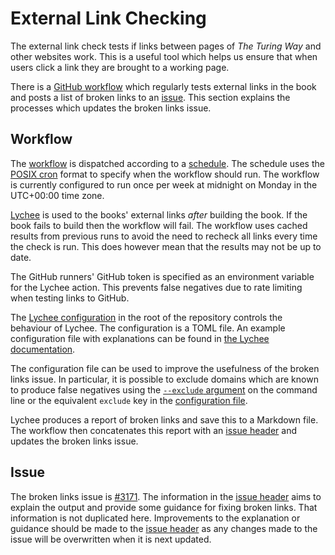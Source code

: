 # External Link Checking

The external link check tests if links between pages of _The Turing Way_ and other websites work.
This is a useful tool which helps us ensure that when users click a link they are brought to a working page.

There is a [GitHub workflow](https://github.com/alan-turing-institute/the-turing-way/blob/HEAD/.github/workflows/external_link_check.yml) which regularly tests external links in the book and posts a list of broken links to an [issue](https://github.com/alan-turing-institute/the-turing-way/issues/3171).
This section explains the processes which updates the broken links issue.

## Workflow

The [workflow](https://github.com/alan-turing-institute/the-turing-way/blob/main/.github/workflows/external_link_check.yml) is dispatched according to a [schedule](https://docs.github.com/en/actions/using-workflows/events-that-trigger-workflows#schedule).
The schedule uses the [POSIX cron](https://docs.github.com/en/actions/using-workflows/events-that-trigger-workflows#schedule) format to specify when the workflow should run.
The workflow is currently configured to run once per week at midnight on Monday in the UTC+00:00 time zone.

[Lychee](https://lychee.cli.rs/) is used to the books' external links _after_ building the book.
If the book fails to build then the workflow will fail.
The workflow uses cached results from previous runs to avoid the need to recheck all links every time the check is run.
This does however mean that the results may not be up to date.

The GitHub runners' GitHub token is specified as an environment variable for the Lychee action.
This prevents false negatives due to rate limiting when testing links to GitHub.

The [Lychee configuration](https://github.com/alan-turing-institute/the-turing-way/blob/main/lychee.toml) in the root of the repository controls the behaviour of Lychee.
The configuration is a TOML file.
An example configuration file with explanations can be found in [the Lychee documentation](https://lychee.cli.rs/#/usage/config).

The configuration file can be used to improve the usefulness of the broken links issue.
In particular, it is possible to exclude domains which are known to produce false negatives using the [`--exclude` argument](https://lychee.cli.rs/#/recipes/filtering-links) on the command line or the equivalent `exclude` key in the [configuration file](https://lychee.cli.rs/#/usage/config).

Lychee produces a report of broken links and save this to a Markdown file.
The workflow then concatenates this report with an [issue header](https://github.com/alan-turing-institute/the-turing-way/blob/main/.github/workflows/resources/external_link_check_header.md) and updates the broken links issue.

## Issue

The broken links issue is [#3171](https://github.com/alan-turing-institute/the-turing-way/issues/3171).
The information in the [issue header](https://github.com/alan-turing-institute/the-turing-way/blob/main/.github/workflows/resources/external_link_check_header.md) aims to explain the output and provide some guidance for fixing broken links.
That information is not duplicated here.
Improvements to the explanation or guidance should be made to the [issue header](https://github.com/alan-turing-institute/the-turing-way/blob/main/.github/workflows/resources/external_link_check_header.md) as any changes made to the issue will be overwritten when it is next updated.
